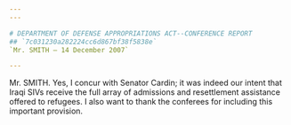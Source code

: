 ```yaml
---
---

# DEPARTMENT OF DEFENSE APPROPRIATIONS ACT--CONFERENCE REPORT
## `7c031230a282224cc6d867bf38f5838e`
`Mr. SMITH — 14 December 2007`

---
```



Mr. SMITH. Yes, I concur with Senator Cardin; it was indeed our 
intent that Iraqi SIVs receive the full array of admissions and 
resettlement assistance offered to refugees. I also want to thank the 
conferees for including this important provision.